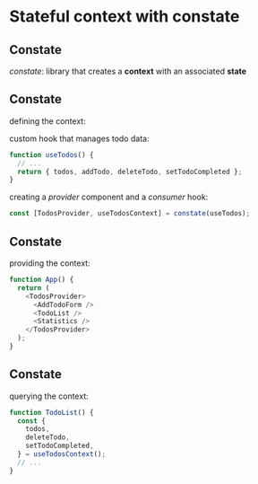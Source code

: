 # Stateful context with constate

## Constate

_constate_: library that creates a **context** with an associated **state**

## Constate

defining the context:

custom hook that manages todo data:

```ts
function useTodos() {
  // ...
  return { todos, addTodo, deleteTodo, setTodoCompleted };
}
```

creating a _provider_ component and a _consumer_ hook:

```js
const [TodosProvider, useTodosContext] = constate(useTodos);
```

## Constate

providing the context:

```ts
function App() {
  return (
    <TodosProvider>
      <AddTodoForm />
      <TodoList />
      <Statistics />
    </TodosProvider>
  );
}
```

## Constate

querying the context:

```ts
function TodoList() {
  const {
    todos,
    deleteTodo,
    setTodoCompleted,
  } = useTodosContext();
  // ...
}
```
